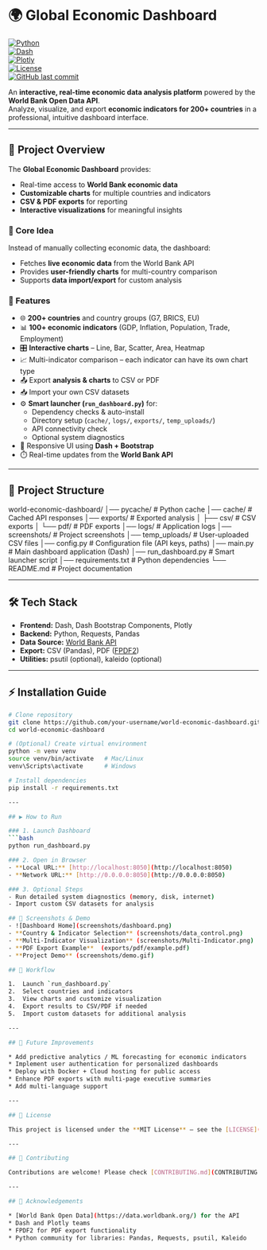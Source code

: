 # 🌍 Global Economic Dashboard

[![Python](https://img.shields.io/badge/python-3.11-blue)](https://www.python.org/)  
[![Dash](https://img.shields.io/badge/dash-2.14.1-orange)](https://dash.plotly.com/)  
[![Plotly](https://img.shields.io/badge/plotly-5.15.0-purple)](https://plotly.com/python/)  
[![License](https://img.shields.io/badge/license-MIT-green)](LICENSE)  
[![GitHub last commit](https://img.shields.io/github/last-commit/your-username/world-economic-dashboard)](https://github.com/your-username/world-economic-dashboard)

An **interactive, real-time economic data analysis platform** powered by the **World Bank Open Data API**.  
Analyze, visualize, and export **economic indicators for 200+ countries** in a professional, intuitive dashboard interface.

---

## 📖 Project Overview

The **Global Economic Dashboard** provides:  

- Real-time access to **World Bank economic data**  
- **Customizable charts** for multiple countries and indicators  
- **CSV & PDF exports** for reporting  
- **Interactive visualizations** for meaningful insights  

### 🔹 Core Idea

Instead of manually collecting economic data, the dashboard:  

- Fetches **live economic data** from the World Bank API  
- Provides **user-friendly charts** for multi-country comparison  
- Supports **data import/export** for custom analysis  

### 🔹 Features

- 🌐 **200+ countries** and country groups (G7, BRICS, EU)  
- 📊 **100+ economic indicators** (GDP, Inflation, Population, Trade, Employment)  
- 🎛️ **Interactive charts** – Line, Bar, Scatter, Area, Heatmap  
- 📈 Multi-indicator comparison – each indicator can have its own chart type  
- 📤 Export **analysis & charts** to CSV or PDF  
- 📥 Import your own CSV datasets  
- ⚙️ **Smart launcher (`run_dashboard.py`)** for:  
  - Dependency checks & auto-install  
  - Directory setup (`cache/`, `logs/`, `exports/`, `temp_uploads/`)  
  - API connectivity check  
  - Optional system diagnostics  
- 🎨 Responsive UI using **Dash + Bootstrap**  
- ⏱️ Real-time updates from the **World Bank API**  

---

## 📂 Project Structure

world-economic-dashboard/
│── pycache/ # Python cache
│── cache/ # Cached API responses
│── exports/ # Exported analysis
│ ├── csv/ # CSV exports
│ └── pdf/ # PDF exports
│── logs/ # Application logs
│── screenshots/ # Project screenshots
│── temp_uploads/ # User-uploaded CSV files
│── config.py # Configuration file (API keys, paths)
│── main.py # Main dashboard application (Dash)
│── run_dashboard.py # Smart launcher script
│── requirements.txt # Python dependencies
└── README.md # Project documentation

---

## 🛠️ Tech Stack

- **Frontend:** Dash, Dash Bootstrap Components, Plotly  
- **Backend:** Python, Requests, Pandas  
- **Data Source:** [World Bank API](https://data.worldbank.org/)  
- **Export:** CSV (Pandas), PDF ([FPDF2](https://pyfpdf.github.io/fpdf2/))  
- **Utilities:** psutil (optional), kaleido (optional)  

---

## ⚡ Installation Guide

```bash
# Clone repository
git clone https://github.com/your-username/world-economic-dashboard.git
cd world-economic-dashboard

# (Optional) Create virtual environment
python -m venv venv
source venv/bin/activate   # Mac/Linux
venv\Scripts\activate      # Windows

# Install dependencies
pip install -r requirements.txt

---

## ▶️ How to Run

### 1. Launch Dashboard
```bash
python run_dashboard.py

### 2. Open in Browser
- **Local URL:** [http://localhost:8050](http://localhost:8050)  
- **Network URL:** [http://0.0.0.0:8050](http://0.0.0.0:8050)  

### 3. Optional Steps
- Run detailed system diagnostics (memory, disk, internet)  
- Import custom CSV datasets for analysis  

## 📸 Screenshots & Demo
- ![Dashboard Home](screenshots/dashboard.png)
- **Country & Indicator Selection** (screenshots/data_control.png)
- **Multi-Indicator Visualization** (screenshots/Multi-Indicator.png) 
- **PDF Export Example**  (exports/pdf/example.pdf)
- **Project Demo** (screenshots/demo.gif)

## 🔄 Workflow

1.  Launch `run_dashboard.py`
2.  Select countries and indicators
3.  View charts and customize visualization
4.  Export results to CSV/PDF if needed
5.  Import custom datasets for additional analysis

---

## 🌱 Future Improvements

* Add predictive analytics / ML forecasting for economic indicators
* Implement user authentication for personalized dashboards
* Deploy with Docker + Cloud hosting for public access
* Enhance PDF exports with multi-page executive summaries
* Add multi-language support

---

## 📜 License

This project is licensed under the **MIT License** – see the [LICENSE](LICENSE) file for details.

---

## 🤝 Contributing

Contributions are welcome! Please check [CONTRIBUTING.md](CONTRIBUTING.md).

---

## 🙌 Acknowledgements

* [World Bank Open Data](https://data.worldbank.org/) for the API
* Dash and Plotly teams
* FPDF2 for PDF export functionality
* Python community for libraries: Pandas, Requests, psutil, Kaleido


